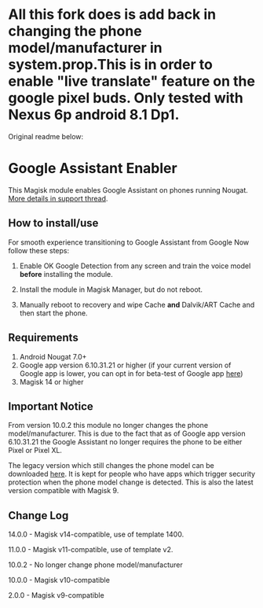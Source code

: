 # All this fork does is add back in changing the phone model/manufacturer in system.prop.This is in order to enable "live translate" feature on the google pixel buds. Only tested with Nexus 6p android 8.1 Dp1.

Original readme below:


# Google Assistant Enabler
This Magisk module enables Google Assistant on phones running Nougat. [More details in support thread](http://forum.xda-developers.com/apps/magisk/module-google-assistant-enabler-magisk-t3518883).

## How to install/use
For smooth experience transitioning to Google Assistant from Google Now follow these steps:

1. Enable OK Google Detection from any screen and train the voice model **before** installing the module.

2. Install the module in Magisk Manager, but do not reboot.

3. Manually reboot to recovery and wipe Cache **and** Dalvik/ART Cache and then start the phone.

## Requirements
1. Android Nougat 7.0+
2. Google app version 6.10.31.21 or higher (if your current version of Google app is lower, you can opt in for beta-test of Google app [here](https://play.google.com/apps/testing/com.google.android.googlequicksearchbox))
3. Magisk 14 or higher


## Important Notice
From version 10.0.2 this module no longer changes the phone model/manufacturer. This is due to the fact that as of Google app version 6.10.31.21 the Google Assistant no longer requires the phone to be either Pixel or Pixel XL.

The legacy version which still changes the phone model can be downloaded [here](https://github.com/stangri/MagiskFiles/raw/master/GoogleAssistantEnabler-10.0.1.zip). It is kept for people who have apps which trigger security protection when the phone model change is detected. This is also the latest version compatible with Magisk 9.

## Change Log
14.0.0
    - Magisk v14-compatible, use of template 1400.

11.0.0
    - Magisk v11-compatible, use of template v2.

10.0.2
    - No longer change phone model/manufacturer

10.0.0
    - Magisk v10-compatible

2.0.0
    - Magisk v9-compatible
